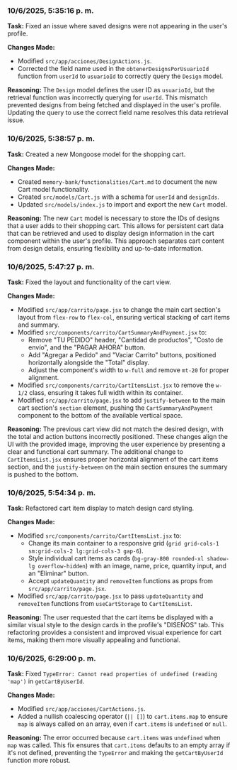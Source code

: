 ### 10/6/2025, 5:35:16 p. m.

**Task:** Fixed an issue where saved designs were not appearing in the user's profile.

**Changes Made:**
- Modified `src/app/acciones/DesignActions.js`.
- Corrected the field name used in the `obtenerDesignsPorUsuarioId` function from `userId` to `usuarioId` to correctly query the `Design` model.

**Reasoning:**
The `Design` model defines the user ID as `usuarioId`, but the retrieval function was incorrectly querying for `userId`. This mismatch prevented designs from being fetched and displayed in the user's profile. Updating the query to use the correct field name resolves this data retrieval issue.

### 10/6/2025, 5:38:57 p. m.

**Task:** Created a new Mongoose model for the shopping cart.

**Changes Made:**
- Created `memory-bank/functionalities/Cart.md` to document the new Cart model functionality.
- Created `src/models/Cart.js` with a schema for `userId` and `designIds`.
- Updated `src/models/index.js` to import and export the new `Cart` model.

**Reasoning:**
The new `Cart` model is necessary to store the IDs of designs that a user adds to their shopping cart. This allows for persistent cart data that can be retrieved and used to display design information in the cart component within the user's profile. This approach separates cart content from design details, ensuring flexibility and up-to-date information.

### 10/6/2025, 5:47:27 p. m.

**Task:** Fixed the layout and functionality of the cart view.

**Changes Made:**
- Modified `src/app/carrito/page.jsx` to change the main cart section's layout from `flex-row` to `flex-col`, ensuring vertical stacking of cart items and summary.
- Modified `src/components/carrito/CartSummaryAndPayment.jsx` to:
    - Remove "TU PEDIDO" header, "Cantidad de productos", "Costo de envío", and the "PAGAR AHORA" button.
    - Add "Agregar a Pedido" and "Vaciar Carrito" buttons, positioned horizontally alongside the "Total" display.
    - Adjust the component's width to `w-full` and remove `mt-20` for proper alignment.
- Modified `src/components/carrito/CartItemsList.jsx` to remove the `w-1/2` class, ensuring it takes full width within its container.
- Modified `src/app/carrito/page.jsx` to add `justify-between` to the main cart section's `section` element, pushing the `CartSummaryAndPayment` component to the bottom of the available vertical space.

**Reasoning:**
The previous cart view did not match the desired design, with the total and action buttons incorrectly positioned. These changes align the UI with the provided image, improving the user experience by presenting a clear and functional cart summary. The additional change to `CartItemsList.jsx` ensures proper horizontal alignment of the cart items section, and the `justify-between` on the main section ensures the summary is pushed to the bottom.

### 10/6/2025, 5:54:34 p. m.

**Task:** Refactored cart item display to match design card styling.

**Changes Made:**
- Modified `src/components/carrito/CartItemsList.jsx` to:
    - Change its main container to a responsive grid (`grid grid-cols-1 sm:grid-cols-2 lg:grid-cols-3 gap-6`).
    - Style individual cart items as cards (`bg-gray-800 rounded-xl shadow-lg overflow-hidden`) with an image, name, price, quantity input, and an "Eliminar" button.
    - Accept `updateQuantity` and `removeItem` functions as props from `src/app/carrito/page.jsx`.
- Modified `src/app/carrito/page.jsx` to pass `updateQuantity` and `removeItem` functions from `useCartStorage` to `CartItemsList`.

**Reasoning:**
The user requested that the cart items be displayed with a similar visual style to the design cards in the profile's "DISEÑOS" tab. This refactoring provides a consistent and improved visual experience for cart items, making them more visually appealing and functional.

### 10/6/2025, 6:29:00 p. m.

**Task:** Fixed `TypeError: Cannot read properties of undefined (reading 'map')` in `getCartByUserId`.

**Changes Made:**
- Modified `src/app/acciones/CartActions.js`.
- Added a nullish coalescing operator (`|| []`) to `cart.items.map` to ensure `map` is always called on an array, even if `cart.items` is `undefined` or `null`.

**Reasoning:**
The error occurred because `cart.items` was `undefined` when `map` was called. This fix ensures that `cart.items` defaults to an empty array if it's not defined, preventing the `TypeError` and making the `getCartByUserId` function more robust.
